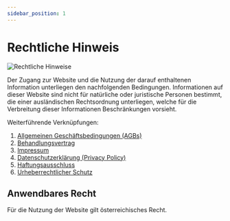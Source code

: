 ```yaml
---
sidebar_position: 1
---
```


# Rechtliche Hinweis

![Rechtliche Hinweise](/Image-Assets/Rechtliche-Hinweise-Bild-1.png)

Der Zugang zur Website und die Nutzung der darauf enthaltenen Information unterliegen den nachfolgenden Bedingungen. Informationen auf dieser Website sind nicht für natürliche oder juristische Personen bestimmt, die einer ausländischen Rechtsordnung unterliegen, welche für die  Verbreitung dieser Informationen Beschränkungen vorsieht.

Weiterführende Verknüpfungen:

1. [Allgemeinen Geschäftsbedingungen (AGBs)](AGBs.md)
2. [Behandlungsvertrag](Behandlungsvertrag.md)
3. [Impressum](Impressum.md)
4. [Datenschutzerklärung (Privacy Policy)](Datenschutz.md)
5. [Haftungsausschluss](Haftungsausschluss.md)
6. [Urheberrechtlicher Schutz](Urheberrecht.md)



## Anwendbares Recht

Für die Nutzung der Website gilt österreichisches Recht.


